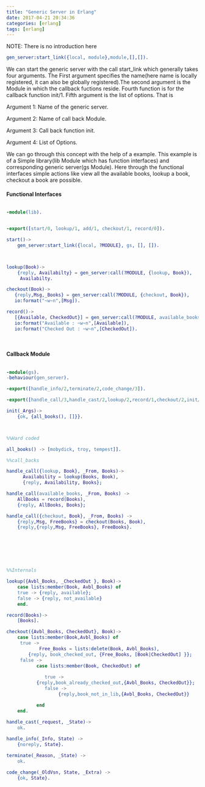 ```yaml
---
title: "Generic Server in Erlang"
date: 2017-04-21 20:34:36
categories: [erlang]
tags: [erlang]
---
```


NOTE: There is no introduction here

```erlang
gen_server:start_link({local, module},module,[],[]).

```

We can start the generic server with the call start_link which generally takes four arguments. The First argument specifies the name(here name is locally registered, it can also be globally registered).The second argument is the Module in which the callback fuctions reside. Fourth function is for the callback function init/1. Fifth argument is the list of options. That is 

Argument 1: Name of the generic server.

Argument 2: Name of call back Module.

Argument 3: Call back function init.

Argument 4: List of Options.

We can go through this concept with the help of a example. This example is of a Simple library(lib Module which has function interfaces) and corresponding generic server(gs Module). Here through the functional interfaces simple actions like view all the available books, lookup a book, checkout a book  are possible. 



<h4>Functional Interfaces</h4>


```erlang

-module(lib).


-export([start/0, lookup/1, add/1, checkout/1, record/0]).

start()->
    gen_server:start_link({local, ?MODULE}, gs, [], []).



lookup(Book)->
    {reply, Availabilty} = gen_server:call(?MODULE, {lookup, Book}),
     Availabilty.

checkout(Book)->
   {reply,Msg,_Books} = gen_server:call(?MODULE, {checkout, Book}),
   io:format("~w~n",[Msg]).

record()->
   [{Available, CheckedOut}] = gen_server:call(?MODULE, available_books),
   io:format("Available : ~w~n",[Available]),
   io:format("Checked Out : ~w~n",[CheckedOut]).
   
   
 ```
<h4>Callback Module</h4>

```erlang

-module(gs).
-behaviour(gen_server).

-export([handle_info/2,terminate/2,code_change/3]).

-export([handle_call/3,handle_cast/2,lookup/2,record/1,checkout/2,init/1]).

init(_Args)->
    {ok, {all_books(), []}}.



%%Hard coded

all_books() -> [mobydick, troy, tempest]].

%%call_backs

handle_call({lookup, Book}, _From, Books)->
      Availability = lookup(Books, Book),
      {reply, Availability, Books};

handle_call(available_books, _From, Books) ->
    AllBooks = record(Books),
    {reply, AllBooks, Books};

handle_call({checkout, Book}, _From, Books) ->
    {reply,Msg, FreeBooks} = checkout(Books, Book),
    {reply,{reply,Msg, FreeBooks}, FreeBooks}.







%%Internals

lookup({Avbl_Books, _CheckedOut }, Book)->
    case lists:member(Book, Avbl_Books) of
	true -> {reply, available};
	false -> {reply, not_available}
    end.

record(Books)->
    [Books].

checkout({Avbl_Books, CheckedOut}, Book)->
    case lists:member(Book,Avbl_Books) of
     true ->
            Free_Books = lists:delete(Book, Avbl_Books),
	    {reply, book_checked_out, {Free_Books, [Book|CheckedOut] }};
     false ->
           case lists:member(Book, CheckedOut) of
           
              true -> 
		   {reply,book_already_checked_out,{Avbl_Books, CheckedOut}};
      	      false ->
                   {reply,book_not_in_lib,{Avbl_Books, CheckedOut}}

           end
    end.
	
handle_cast(_request, _State)->
    ok.

handle_info(_Info, State) ->
    {noreply, State}.

terminate(_Reason, _State) ->
    ok.

code_change(_OldVsn, State, _Extra) ->
    {ok, State}.


```
